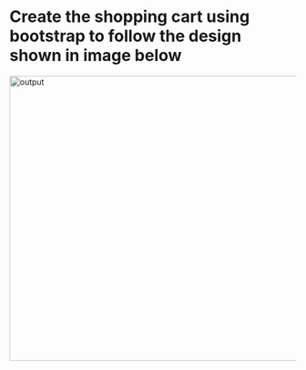 # Create the shopping cart using bootstrap to follow the design shown in image below

<img alt = 'output' src = 'https://storage.googleapis.com/acciojob-open-file-collections/s-cart.png' height = '500' width = '700'/>
